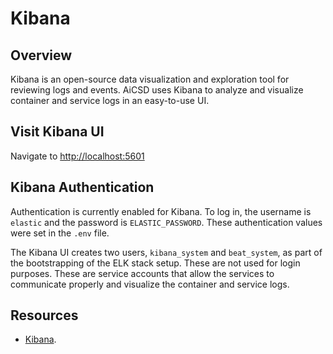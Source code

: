 # Kibana

## Overview
Kibana is an open-source data visualization and exploration tool for reviewing logs and events. AiCSD uses Kibana to analyze and visualize container and service logs in an easy-to-use UI.

## Visit Kibana UI
Navigate to [http://localhost:5601](http://localhost:5601)

## Kibana Authentication
Authentication is currently enabled for Kibana. To log in, the username is `elastic` and the password is `ELASTIC_PASSWORD`. These authentication values were set in the `.env` file.

The Kibana UI creates two users, `kibana_system` and `beat_system`, as part of the bootstrapping of the ELK stack setup. These are not used for login purposes.
These are service accounts that allow the services to communicate properly and visualize the container and service logs.

## Resources

- [Kibana](https://www.elastic.co/kibana/).
